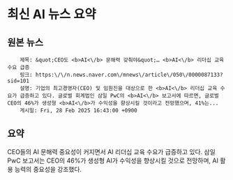 # 최신 AI 뉴스 요약

## 원본 뉴스
		제목: &quot;CEO도 <b>AI<\/b> 문해력 갖춰야&quot;… <b>AI<\/b> 리더십 교육 수요 급증
		링크: https:\/\/n.news.naver.com\/mnews\/article\/050\/0000087133?sid=101
		설명: 기업의 최고경영자(CEO) 및 임원진을 대상으로 한 <b>AI<\/b> 리더십 교육 수요가 급증하고 있다. 글로벌 회계법인 삼일 PwC의 <b>AI<\/b> 보고서에 따르면, 글로벌 CEO의 46%가 생성형 <b>AI<\/b>가 수익성을 향상시킬 것이라고 전망했으며, 41%는... 
		게시일: Fri, 28 Feb 2025 16:43:00 +0900


## 요약
CEO들의 AI 문해력 중요성이 커지면서 AI 리더십 교육 수요가 급증하고 있다. 삼일 PwC 보고서는 CEO의 46%가 생성형 AI가 수익성을 향상시킬 것으로 전망하며, AI 활용 능력의 중요성을 강조했다.
